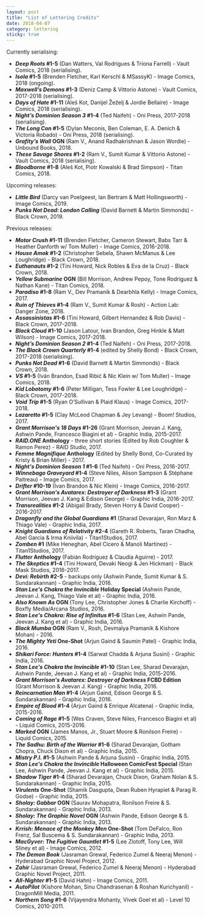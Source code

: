 ```yaml
---
layout: post
title: "List of Lettering Credits"
date: 2018-04-07
category: lettering
sticky: true
---
```

Currently serialising:

- **_Deep Roots_ #1-5** (Dan Watters, Val Rodrigues &amp; Tríona Farrell) - Vault Comics, 2018 (serialising).
- **_Isola_ #1-5** (Brenden Fletcher, Karl Kerschl &amp; MSassyK) - Image Comics, 2018 (ongoing).
- **_Maxwell’s Demons_ #1-3** (Deniz Camp &amp; Vittorio Astone) - Vault Comics, 2017-2018 (serialising).
- **_Days of Hate_ #1-11** (Aleš Kot, Danijel Žeželj &amp; Jordie Bellaire) - Image Comics, 2018 (serialising).
- **_Night’s Dominion Season 3_ #1-4** (Ted Naifeh) - Oni Press, 2017-2018 (serialising).
- **_The Long Con_ #1-5** (Dylan Meconis, Ben Coleman, E. A. Denich &amp; Victoria Robado) - Oni Press, 2018 (serialising).
- **_Grafity’s Wall_ OGN** (Ram V., Anand Radhakrishnan &amp; Jason Wordie) - Unbound Books, 2018.
- **_These Savage Shores_ #1-2** (Ram V., Sumit Kumar &amp; Vittorio Astone) - Vault Comics, 2018 (serialising).
- **_Bloodborne_ #1-8** (Aleš Kot, Piotr Kowalski &amp; Brad Simpson) - Titan Comics, 2018.

Upcoming releases:

- **_Little Bird_** (Darcy van Poelgeest, Ian Bertram &amp; Matt Hollingsworth) - Image Comics, 2019.
- **_Punks Not Dead: London Calling_** (David Barnett &amp; Martin Simmonds) - Black Crown, 2019.

Previous releases:

- **_Motor Crush_ #1-11** (Brenden Fletcher, Cameron Stewart, Babs Tarr &amp; Heather Danforth w/ Tom Muller) - Image Comics, 2016-2018.
- **_House Amok_ #1-2** (Christopher Sebela, Shawn McManus &amp; Lee Loughridge) - Black Crown, 2018.
- **_Euthanauts_ #1-2** (Tini Howard, Nick Robles &amp; Eva de la Cruz) - Black Crown, 2018.
- **_Yellow Submarine_ OGN** (Bill Morrison, Andrew Pepoy, Tone Rodriguez &amp; Nathan Kane) - Titan Comics, 2018.
- **_Paradiso_ #1-8** (Ram V., Dev Pramanik &amp; Dearbhla Kelly) - Image Comics, 2017.
- **_Ruin of Thieves_ #1-4** (Ram V., Sumit Kumar &amp; Rosh) - Action Lab: Danger Zone, 2018.
- **_Assassinistas_ #1-6** (Tini Howard, Gilbert Hernandez &amp; Rob Davis) - Black Crown, 2017-2018.
- **_Black Cloud_ #1-10** (Jason Latour, Ivan Brandon, Greg Hinkle &amp; Matt Wilson) - Image Comics, 2017-2018.
- **_Night’s Dominion Season 2_ #1-4** (Ted Naifeh) - Oni Press, 2017-2018.
- **_The Black Crown Quarterly_ #1-4** (edited by Shelly Bond) - Black Crown, 2017-2018 (serialising).
- **_Punks Not Dead_ #1-6** (David Barnett &amp; Martin Simmonds) - Black Crown, 2018.
- **_VS_ #1-5** (Iván Brandon, Esad Ribić &amp; Nic Klein w/ Tom Muller) - Image Comics, 2018.
- **_Kid Lobotomy_ #1-6** (Peter Milligan, Tess Fowler &amp; Lee Loughridge) - Black Crown, 2017-2018.
- **_Void Trip_ #1-5** (Ryan O’Sullivan &amp; Plaid Klaus) - Image Comics, 2017-2018.
- **_Lazaretto_ #1-5** (Clay McLeod Chapman &amp; Jey Levang) - Boom! Studios, 2017.
- **_Grant Morrison's 18 Days_ #1-26** (Grant Morrison, Jeevan J. Kang, Ashwin Pande, Francesco Biagini et al) - Graphic India, 2015-2017.
- **_RAID.ONE_ Anthology** - three short stories (Edited by Rob Coughler &amp; Ramon Perez) - RAID Studio, 2017.
- **_Femme Magnifique_ Anthology** (Edited by Shelly Bond, Co-Curated by Kristy &amp; Brian Miller) - 2017.
- **_Night's Dominion Season 1_ #1-6** (Ted Naifeh) - Oni Press, 2016-2017.
- **_Winnebago Graveyard_ #1-4** (Steve Niles, Alison Sampson &amp; Stéphane Paitreau) - Image Comics, 2017.
- **_Drifter_ #10-19** (Ivan Brandon &amp; Nic Klein) - Image Comics, 2016-2017.
- **_Grant Morrison's Avatarex: Destroyer of Darkness_ #1-3** (Grant Morrison, Jeevan J. Kang &amp; Edison George) - Graphic India, 2016-2017.
- **_Transrealities_ #1-2** (Abigail Brady, Steven Horry &amp; David Cooper) - 2016-2017.
- **_Dragonfly and the Global Guardians_ #1** (Sharad Devarajan, Ron Marz &amp; Thiago Vale) - Graphic India, 2017.
- **_Knight Guardians of Relativity_ #2-4** (Gareth R. Roberts, Taran Chadha, Abel Garcia &amp; Irma Kniivila) - Titan1Studios, 2017.
- **_Zomben_ #1** (Mike Heneghan, Abel Cicero &amp; Manoli Martinez) - Titan1Studios, 2017.
- **_Flutter_ Anthology** (Fabián Rodríguez &amp; Claudia Aguirre) - 2017.
- **_The Skeptics_ #1-4** (Tini Howard, Devaki Neogi &amp; Jen Hickman) - Black Mask Studios, 2016-2017.
- **_Devi: Rebirth_ #2-5** - backups only (Ashwin Pande, Sumit Kumar &amp; S. Sundarakannan) - Graphic India, 2016.
- **_Stan Lee's Chakra the Invincible_ Holiday Special** (Ashwin Pande, Jeevan J. Kang, Thiago Vale et al) - Graphic India, 2016.
- **_Also Known As_ OGN** (Tony Lee, Christopher Jones &amp; Charlie Kirchoff) - Boxfly Media/Arcana Studios, 2016.
- **_Stan Lee's Chakra: Rise of Infinitus_ #1-6** (Stan Lee, Ashwin Pande, Jeevan J. Kang et al) - Graphic India, 2016.
- **_Black Mumba_ OGN** (Ram V., Rosh, Devmalya Pramanik &amp; Kishore Mohan) - 2016.
- **_The Mighty Yeti_ One-Shot** (Arjun Gaind &amp; Saumin Patel) - Graphic India, 2016.
- **_Shikari Force: Hunters_ #1-4** (Sarwat Chadda &amp; Arjuna Susini) - Graphic India, 2016.
- **_Stan Lee's Chakra the Invincible_ #1-10** (Stan Lee, Sharad Devarajan, Ashwin Pande, Jeevan J. Kang et al) - Graphic India, 2015-2016.
- **_Grant Morrison's Avatarex: Destroyer of Darkness_ FCBD Edition** (Grant Morrison &amp; Jeevan J. Kang) - Graphic India, 2016.
- **_Reincarnation Man_ #1-4** (Arjun Gaind, Edison George &amp; S. Sundarakannan) - Graphic India, 2016.
- **_Empire of Blood_ #1-4** (Arjun Gaind &amp; Enrique Alcatena) - Graphic India, 2015-2016.
- **_Coming of Rage_ #1-5** (Wes Craven, Steve Niles, Francesco Biagini et al) - Liquid Comics, 2015-2016.
- **_Marked_ OGN** (James Manos, Jr., Stuart Moore &amp; Ronilson Freire) - Liquid Comics, 2015.
- **_The Sadhu: Birth of the Warrior_ #1-6** (Sharad Devarajan, Gotham Chopra, Chuck Dixon et al) - Graphic India, 2015.
- **_Mistry P.I._ #1-5** (Ashwin Pande &amp; Arjuna Susini) - Graphic India, 2015.
- **_Stan Lee's Chakra the Invincible_ Halloween ComicFest Special** (Stan Lee, Ashwin Pande, Jeevan J. Kang et al) - Graphic India, 2015.
- **_Shadow Tiger_ #1-4** (Sharad Devarajan, Chuck Dixon, Graham Nolan &amp; S. Sundarakannan) - Graphic India, 2015.
- **_Virulents_ One-Shot** (Shamik Dasgupta, Dean Ruben Hyrapiet &amp; Parag R. Godse) - Graphic India, 2015.
- **_Sholay: Gabbar_ OGN** (Saurav Mohapatra, Ronilson Freire &amp; S. Sundarakannan) - Graphic India, 2013.
- **_Sholay: The Graphic Novel_ OGN** (Ashwin Pande, Edison George &amp; S. Sundarakannan) - Graphic India, 2013.
- **_Krrish: Menace of the Monkey Men_ One-Shot** (Tom DeFalco, Ron Frenz, Sal Buscema &amp; S. Sundarakannan) - Graphic India, 2013.
- **_MacGyver: The Fugitive Gauntlet_ #1-5** (Lee Zlotoff, Tony Lee, Will Sliney et al) - Image Comics, 2012.
- **_The Demon Book_** (Jasraman Grewal, Federico Zumel &amp; Neeraj Menon) - Hyderabad Graphic Novel Project, 2012.
- **_Zahir_** (Jasraman Grewal, Federico Zumel &amp; Neeraj Menon) - Hyderabad Graphic Novel Project, 2011.
- **_All-Nighter_ #1-5** (David Hahn) - Image Comics, 2011.
- **_AutoPilot_** (Kishore Mohan, Sinu Chandrasenan &amp; Roshan Kurichyanil) - DragonMill Media, 2011.
- **_Northern Song_ #1-6** (Vijayendra Mohanty, Vivek Goel et al) - Level 10 Comics, 2010-2011.